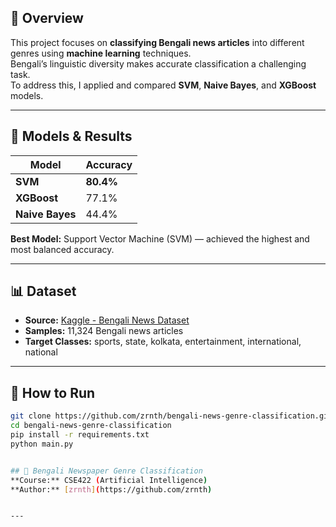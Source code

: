 
## 📘 Overview
This project focuses on **classifying Bengali news articles** into different genres using **machine learning** techniques.  
Bengali’s linguistic diversity makes accurate classification a challenging task.  
To address this, I applied and compared **SVM**, **Naive Bayes**, and **XGBoost** models.

---

## 🧠 Models & Results
| Model | Accuracy |
|--------|-----------|
| **SVM** | **80.4%** |
| **XGBoost** | 77.1% |
| **Naive Bayes** | 44.4% |

**Best Model:** Support Vector Machine (SVM) — achieved the highest and most balanced accuracy.

---

## 📊 Dataset
- **Source:** [Kaggle - Bengali News Dataset](https://www.kaggle.com/datasets/disisbig/bengali-news-dataset)  
- **Samples:** 11,324 Bengali news articles  
- **Target Classes:** sports, state, kolkata, entertainment, international, national  

---

## 🚀 How to Run
```bash
git clone https://github.com/zrnth/bengali-news-genre-classification.git
cd bengali-news-genre-classification
pip install -r requirements.txt
python main.py


## 📰 Bengali Newspaper Genre Classification  
**Course:** CSE422 (Artificial Intelligence)  
**Author:** [zrnth](https://github.com/zrnth)  


---

